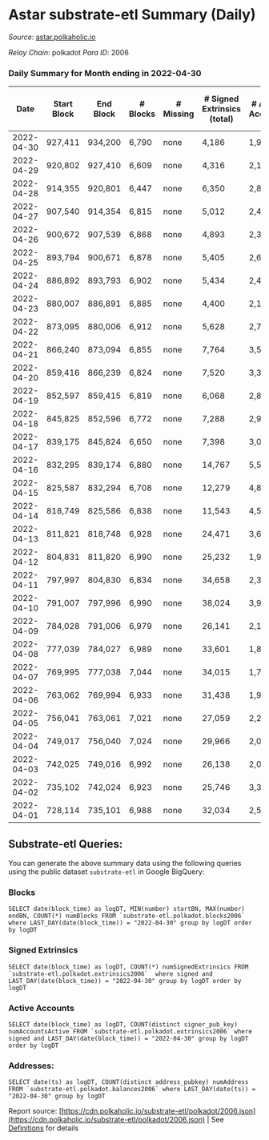 # Astar substrate-etl Summary (Daily)

_Source_: [astar.polkaholic.io](https://astar.polkaholic.io)

*Relay Chain*: polkadot
*Para ID*: 2006



### Daily Summary for Month ending in 2022-04-30


| Date | Start Block | End Block | # Blocks | # Missing | # Signed Extrinsics (total) | # Active Accounts | # Addresses with Balances | # Events | # Transfers | # XCM Transfers In | # XCM Transfers Out |
| ---- | ----------- | --------- | -------- | --------- | --------------------------- | ----------------- | ------------------------- | -------- | ----------- | ------------------ | ------------------- |
| 2022-04-30 | 927,411 | 934,200 | 6,790 | none  | 4,186 | 1,970 | 325,772 | 2,156,002 | 18,420 ($46,643,292.36) |   |   |
| 2022-04-29 | 920,802 | 927,410 | 6,609 | none  | 4,316 | 2,102 |  | 2,365,842 | 18,759 ($49,053,742.67) |   |   |
| 2022-04-28 | 914,355 | 920,801 | 6,447 | none  | 6,350 | 2,835 |  | 2,778,868 | 26,828 ($86,273,908.85) |   |   |
| 2022-04-27 | 907,540 | 914,354 | 6,815 | none  | 5,012 | 2,436 |  | 2,294,144 | 19,793 ($115,192,847.41) |   |   |
| 2022-04-26 | 900,672 | 907,539 | 6,868 | none  | 4,893 | 2,364 |  | 2,088,758 | 24,465 ($10,582,048.28) |   |   |
| 2022-04-25 | 893,794 | 900,671 | 6,878 | none  | 5,405 | 2,651 |  | 3,593,763 | 26,102 ($18,417,025.92) |   |   |
| 2022-04-24 | 886,892 | 893,793 | 6,902 | none  | 5,434 | 2,496 |  | 2,503,048 | 22,414 ($12,137,994.79) |   |   |
| 2022-04-23 | 880,007 | 886,891 | 6,885 | none  | 4,400 | 2,182 |  | 3,503,647 | 20,607 ($15,476,680.98) |   |   |
| 2022-04-22 | 873,095 | 880,006 | 6,912 | none  | 5,628 | 2,729 |  | 3,729,117 | 24,658 ($20,592,601.51) |   |   |
| 2022-04-21 | 866,240 | 873,094 | 6,855 | none  | 7,764 | 3,593 |  | 3,085,072 | 27,831 ($35,046,695.23) |   |   |
| 2022-04-20 | 859,416 | 866,239 | 6,824 | none  | 7,520 | 3,304 |  | 2,686,792 | 30,732 ($21,446,260.57) |   |   |
| 2022-04-19 | 852,597 | 859,415 | 6,819 | none  | 6,068 | 2,898 |  | 2,646,456 | 27,988 ($33,080,301.62) |   |   |
| 2022-04-18 | 845,825 | 852,596 | 6,772 | none  | 7,288 | 2,950 |  | 3,002,196 | 38,603 ($25,453,893.21) |   |   |
| 2022-04-17 | 839,175 | 845,824 | 6,650 | none  | 7,398 | 3,097 |  | 2,598,981 | 29,116 ($21,685,146.03) |   |   |
| 2022-04-16 | 832,295 | 839,174 | 6,880 | none  | 14,767 | 5,570 |  | 3,017,688 | 87,326 ($43,960,526.34) |   |   |
| 2022-04-15 | 825,587 | 832,294 | 6,708 | none  | 12,279 | 4,884 |  | 2,758,098 | 235,457 ($63,142,983.84) |   |   |
| 2022-04-14 | 818,749 | 825,586 | 6,838 | none  | 11,543 | 4,549 |  | 2,096,232 | 31,845 ($45,123,155.34) |   |   |
| 2022-04-13 | 811,821 | 818,748 | 6,928 | none  | 24,471 | 3,608 |  | 2,224,669 | 167,841 ($68,485,654.40) |   |   |
| 2022-04-12 | 804,831 | 811,820 | 6,990 | none  | 25,232 | 1,988 |  | 2,062,499 | 44,842 ($29,987,373.40) |   |   |
| 2022-04-11 | 797,997 | 804,830 | 6,834 | none  | 34,658 | 2,354 |  | 2,513,245 | 400,741 ($34,347,569.72) |   |   |
| 2022-04-10 | 791,007 | 797,996 | 6,990 | none  | 38,024 | 3,947 |  | 2,134,980 | 35,140 ($85,363,813.64) |   |   |
| 2022-04-09 | 784,028 | 791,006 | 6,979 | none  | 26,141 | 2,180 |  | 1,569,434 | 24,444 ($47,349,080.23) |   |   |
| 2022-04-08 | 777,039 | 784,027 | 6,989 | none  | 33,601 | 1,843 |  | 1,471,964 | 24,992 ($93,953,969.85) |   |   |
| 2022-04-07 | 769,995 | 777,038 | 7,044 | none  | 34,015 | 1,724 |  | 1,477,481 | 31,862 ($35,825,099.20) |   |   |
| 2022-04-06 | 763,062 | 769,994 | 6,933 | none  | 31,438 | 1,977 |  | 1,576,170 | 27,776 ($23,575,874.48) |   |   |
| 2022-04-05 | 756,041 | 763,061 | 7,021 | none  | 27,059 | 2,278 |  | 1,448,643 | 26,010 ($45,223,255.31) |   |   |
| 2022-04-04 | 749,017 | 756,040 | 7,024 | none  | 29,966 | 2,025 |  | 1,445,952 | 26,564 ($52,967,263.15) |   |   |
| 2022-04-03 | 742,025 | 749,016 | 6,992 | none  | 26,138 | 2,004 |  | 1,389,561 | 23,712 ($56,647,298.84) |   |   |
| 2022-04-02 | 735,102 | 742,024 | 6,923 | none  | 25,746 | 3,394 |  | 1,506,795 | 26,479 ($97,535,767.90) |   |   |
| 2022-04-01 | 728,114 | 735,101 | 6,988 | none  | 32,034 | 2,509 |  | 1,453,055 | 35,029 ($55,538,192.34) |   |   |

## Substrate-etl Queries:
You can generate the above summary data using the following queries using the public dataset `substrate-etl` in Google BigQuery:


### Blocks
```
SELECT date(block_time) as logDT, MIN(number) startBN, MAX(number) endBN, COUNT(*) numBlocks FROM `substrate-etl.polkadot.blocks2006`  where LAST_DAY(date(block_time)) = "2022-04-30" group by logDT order by logDT
```


### Signed Extrinsics
```
SELECT date(block_time) as logDT, COUNT(*) numSignedExtrinsics FROM `substrate-etl.polkadot.extrinsics2006`  where signed and LAST_DAY(date(block_time)) = "2022-04-30" group by logDT order by logDT
```


### Active Accounts
```
SELECT date(block_time) as logDT, COUNT(distinct signer_pub_key) numAccountsActive FROM `substrate-etl.polkadot.extrinsics2006` where signed and LAST_DAY(date(block_time)) = "2022-04-30" group by logDT order by logDT
```


### Addresses:
```
SELECT date(ts) as logDT, COUNT(distinct address_pubkey) numAddress FROM `substrate-etl.polkadot.balances2006` where LAST_DAY(date(ts)) = "2022-04-30" group by logDT
```



Report source: [https://cdn.polkaholic.io/substrate-etl/polkadot/2006.json](https://cdn.polkaholic.io/substrate-etl/polkadot/2006.json) | See [Definitions](/DEFINITIONS.md) for details
